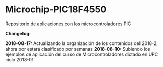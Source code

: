 # Microchip-PIC18F4550
Repositorio de aplicaciones con los microcontroladores PIC

<b> Changelog:</b>

<b>2018-08-17:</b> Actualizando la organización de los contenidos del 2018-2, ahora por estará clasificado por semanas
<b>2018-08-10:</b> Subiendo los ejemplos de aplicación del curso de Microcontroladores dictado en UPC ciclo 2018-01
